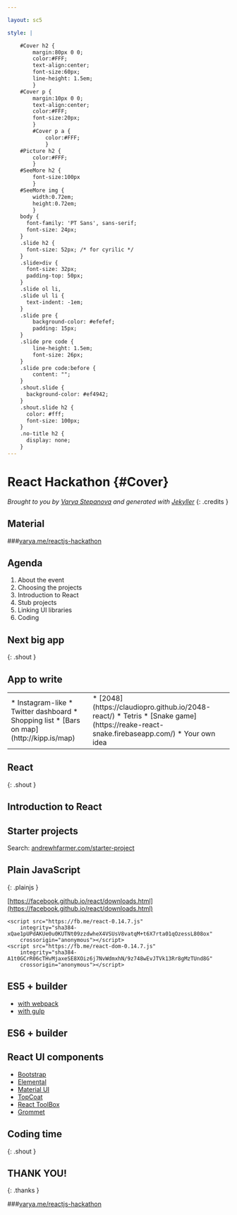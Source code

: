 ```yaml
---

layout: sc5

style: |

    #Cover h2 {
        margin:80px 0 0;
        color:#FFF;
        text-align:center;
        font-size:60px;
        line-height: 1.5em;
        }
    #Cover p {
        margin:10px 0 0;
        text-align:center;
        color:#FFF;
        font-size:20px;
        }
        #Cover p a {
            color:#FFF;
            }
    #Picture h2 {
        color:#FFF;
        }
    #SeeMore h2 {
        font-size:100px
        }
    #SeeMore img {
        width:0.72em;
        height:0.72em;
        }
    body {
      font-family: 'PT Sans', sans-serif;
      font-size: 24px;
    }
    .slide h2 {
      font-size: 52px; /* for cyrilic */
    }
    .slide>div {
      font-size: 32px;
      padding-top: 50px;
    }
    .slide ol li,
    .slide ul li {
      text-indent: -1em;
    }
    .slide pre {
        background-color: #efefef;
        padding: 15px;
    }
    .slide pre code {
        line-height: 1.5em;
        font-size: 26px;
    }
    .slide pre code:before {
        content: "";
    }
    .shout.slide {
      background-color: #ef4942;
    }
    .shout.slide h2 {
      color: #fff;
      font-size: 100px;
    }
    .no-title h2 {
      display: none;
    }
---
```


# React Hackathon {#Cover}

*Brought to you by&nbsp;[Varya&nbsp;Stepanova](http://varya.me/) and generated with&nbsp;[Jekyller](https://github.com/shower/jekyller)*
{: .credits }

<style>
#Cover {
  background-image:url('pictures/cover.png');
  background-size: cover;
  background-position: -75px 0, center;
}
#Cover h2 {
   display: none;
}

#Cover .credits {
 position: absolute;
 bottom: 0;
 right: 2em;
}
</style>

## Material

###[varya.me/reactjs-hackathon](http://varya.me/reactjs-hackathon)

## Agenda

1. About the event
1. Choosing the projects
1. Introduction to React
1. Stub projects
1. Linking UI libraries
1. Coding

## Next big app
{: .shout }

## App to write

<table><tr>

<td markdown="1">
* Instagram-like
* Twitter dashboard
* Shopping list
* [Bars on map](http://kipp.is/map)
</td>

<td markdown="1">
* [2048](https://claudiopro.github.io/2048-react/)
* Tetris
* [Snake game](https://reake-react-snake.firebaseapp.com/)
* Your own idea
</td>

</tr></table>

## React
{: .shout }

## Introduction to React

## Starter projects

Search: [andrewhfarmer.com/starter-project](http://andrewhfarmer.com/starter-project/)

## Plain JavaScript
{: .plainjs }

[https://facebook.github.io/react/downloads.html](https://facebook.github.io/react/downloads.html)

    <script src="https://fb.me/react-0.14.7.js"
        integrity="sha384-xQae1pUPdAKUe0u0KUTNt09zzdwheX4VSUsV8vatqM+t6X7rta01qOzessL808ox"
        crossorigin="anonymous"></script>
    <script src="https://fb.me/react-dom-0.14.7.js"
        integrity="sha384-A1t0GCrR06cTHvMjaxeSE8XOiz6j7NvWdmxhN/9z748wEvJTVk13Rr8gMzTUnd8G"
        crossorigin="anonymous"></script>

<style>
.slide.plainjs pre code {
  font-size: 0.45em;
}
</style>

## ES5 + builder

* [with webpack](https://github.com/petehunt/ReactHack)
* [with gulp](https://github.com/artyomtrityak/react-hackathon)

## ES6 + builder

## React UI components

* [Bootstrap](https://react-bootstrap.github.io/)
* [Elemental](http://elemental-ui.com/)
* [Material UI](http://www.material-ui.com/#/)
* [TopCoat](https://github.com/kjda/react-topui)
* [React ToolBox](http://react-toolbox.com/#/)
* [Grommet](http://www.grommet.io/docs/)

## Coding time
{: .shout }

## THANK YOU!
{: .thanks }

###[varya.me/reactjs-hackathon](http://varya.me/reactjs-hackathon)

<style>
.thanks h3 {
  font-size: 50px;
}
.thanks .twitter
{
  text-decoration: none;
  color: currentColor;
  background: none;
}
.thanks .twitter::before
{
  content: "";
  display: inline-block;
  width: 1.5em;
  height: 1.5em;
  background-image:url('pictures/twitter-logo.png');
  background-size: cover;
  margin-right: 0.5em;
  margin-bottom: -0.5em;
}
</style>
